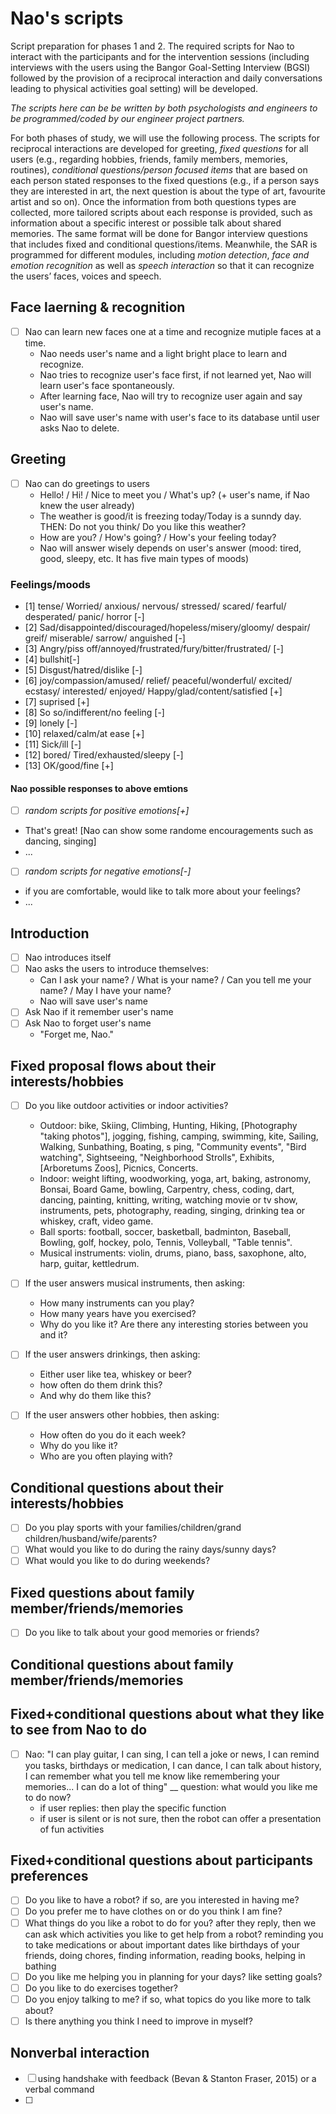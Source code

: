# Nao's scripts

Script preparation for phases 1 and 2. The required scripts for Nao to interact with the participants and for the intervention sessions (including interviews with  the users using the Bangor Goal-Setting Interview (BGSI) followed by the provision of a reciprocal interaction and daily conversations leading to physical activities goal setting) will be developed. 

*The scripts here can be be written by both psychologists and engineers to be programmed/coded by our engineer project partners.*

For both phases of study, we will use the following process. The scripts for reciprocal interactions are developed for greeting, *fixed questions* for all users (e.g., regarding hobbies, friends, family members, memories, routines), *conditional questions/person focused items* that are based on each person stated responses to the fixed questions (e.g., if a person says they are interested in art, the next question is about the type of art, favourite artist and so on). Once the information from both questions types are collected, more tailored scripts about each response is provided, such as information about a specific interest or possible talk about shared memories. The same format will be done for Bangor interview questions that includes fixed and conditional questions/items. Meanwhile, the SAR is programmed for different modules, including *motion detection*, *face and emotion recognition* as well as *speech interaction* so that it can recognize the users’ faces, voices and speech. 

## **Face laerning & recognition** 
- [ ] Nao can learn new faces one at a time and recognize mutiple faces at a time.
  - Nao needs user's name and a light bright place to learn and recognize.
  - Nao tries to recognize user's face first, if not learned yet, Nao will learn user's face spontaneously.
  - After learning face, Nao will try to recognize user again and say user's name.
  - Nao will save user's name with user's face to its database until user asks Nao to delete.

## **Greeting** 
- [ ] Nao can do greetings to users
  - Hello! / Hi! / Nice to meet you / What's up? (+ user's name, if Nao knew the user already)
  - The weather is good/it is freezing today/Today is a sunndy day. THEN: Do not you think/ Do you like this weather?
  - How are you? / How's going? / How's your feeling today?
  - Nao will answer wisely depends on user's answer (mood: tired, good, sleepy, etc. It has five main types of moods)

### **Feelings/moods**
- [1] tense/ Worried/ anxious/ nervous/ stressed/ scared/ fearful/ desperated/ panic/ horror [-]
- [2] Sad/disappointed/discouraged/hopeless/misery/gloomy/ despair/ greif/ miserable/ sarrow/ anguished [-]
- [3] Angry/piss off/annoyed/frustrated/fury/bitter/frustrated/ [-]
- [4] bullshit[-]
- [5] Disgust/hatred/dislike [-]
- [6] joy/compassion/amused/ relief/ peaceful/wonderful/ excited/ ecstasy/ interested/ enjoyed/ Happy/glad/content/satisfied [+]
- [7] suprised [+]
- [8] So so/indifferent/no feeling [-]
- [9] lonely [-]
- [10] relaxed/calm/at ease [+]
- [11] Sick/ill [-]
- [12] bored/ Tired/exhausted/sleepy [-]
- [13] OK/good/fine [+]

#### **Nao possible responses to above emtions**
- [ ] _random scripts for positive emotions[+]_
- That's great! [Nao can show some randome encouragements such as dancing, singing]
- ...

- [ ] _random scripts for negative emotions[-]_
- if you are comfortable, would like to talk more about your feelings?
- ...

## **Introduction**
- [ ] Nao introduces itself
- [ ] Nao asks the users to introduce themselves: 
  - Can I ask your name? / What is your name? / Can you tell me your name? / May I have your name?
  - Nao will save user's name
- [ ] Ask Nao if it remember user's name
- [ ] Ask Nao to forget user's name
  - "Forget me, Nao."
  
## **Fixed proposal flows about their interests/hobbies**
- [ ] Do you like outdoor activities or indoor activities?
  - Outdoor: bike, Skiing, Climbing, Hunting, Hiking, [Photography "taking photos"], jogging, fishing, camping, swimming, kite, Sailing, Walking, Sunbathing, Boating, s
  ping, "Community events", "Bird watching", Sightseeing, "Neighborhood Strolls", Exhibits, [Arboretums Zoos], Picnics, Concerts.
  - Indoor: weight lifting, woodworking, yoga, art, baking, astronomy, Bonsai, Board Game, bowling, Carpentry, chess, coding, dart, dancing, painting, knitting, writing, watching movie or tv show, instruments, pets, photography, reading, singing, drinking tea or whiskey, craft, video game. 
  - Ball sports: football, soccer, basketball, badminton, Baseball, Bowling, golf, hockey, polo, Tennis, Volleyball, "Table tennis".
  - Musical instruments: violin, drums, piano, bass, saxophone, alto, harp, guitar, kettledrum.

- [ ] If the user answers musical instruments, then asking:
  - How many instruments can you play?
  - How many years have you exercised?
  - Why do you like it? Are there any interesting stories between you and it?
- [ ] If the user answers drinkings, then asking:
  - Either user like tea, whiskey or beer?
  - how often do them drink this?
  - And why do them like this?
- [ ] If the user answers other hobbies, then asking:
  - How often do you do it each week?
  - Why do you like it?
  - Who are you often playing with?


## **Conditional questions about their interests/hobbies**
- [ ] Do you play sports with your families/children/grand children/husband/wife/parents?
- [ ] What would you like to do during the rainy days/sunny days?
- [ ] What would you like to do during weekends?

## **Fixed questions about family member/friends/memories**
- [ ] Do you like to talk about your good memories or friends?


## **Conditional questions about family member/friends/memories**


## **Fixed+conditional questions about what they like to see from Nao to do**
- [ ] Nao: "I can play guitar, I can sing, I can tell a joke or news, I can remind you tasks, birthdays or medication, I can dance, I can talk about history, I can remember what you tell me know like remembering your memories... I can do a lot of thing" __ question: what would you like me to do now?
  - if user replies: then play the specific function
  - if user is silent or is not sure, then the robot can offer a presentation of fun activities 

## **Fixed+conditional questions about participants preferences**
- [ ] Do you like to have a robot? if so, are you interested in having me?
- [ ] Do you prefer me to have clothes on or do you think I am fine?
- [ ] What things do you like a robot to do for you? after they reply, then we can ask which activities you like to get help from a robot? reminding you to take medications or about important dates like birthdays of your friends, doing chores, finding information, reading books, helping in bathing
- [ ] Do you like me helping you in planning for your days? like setting goals?
- [ ] Do you like to do exercises together?
- [ ] Do you enjoy talking to me? if so, what topics do you like more to talk about?  
- [ ] Is there anything you think I need to improve in myself?

## **Nonverbal interaction**
- [ ] using handshake with feedback (Bevan & Stanton Fraser, 2015) or a verbal command 
- [ ] 
